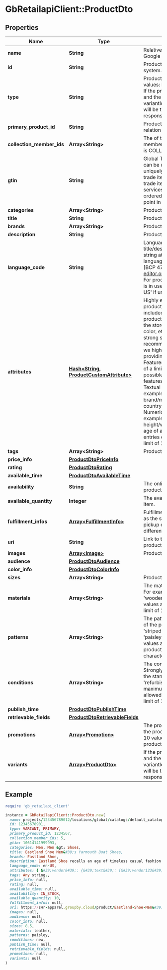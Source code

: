 # GbRetailapiClient::ProductDto

## Properties

| Name | Type | Description | Notes |
| ---- | ---- | ----------- | ----- |
| **name** | **String** | Relative path to product in Google Retail system. | [optional] |
| **id** | **String** | Product id in Google Retail system. | [optional] |
| **type** | **String** | Product type. Possible values: PRIMARY, VARIANT. If the product has variant list and the request specifies the variantIds, requested variants will be the first in the response. | [optional] |
| **primary_product_id** | **String** | Product ID that is primary in relation to the current one | [optional] |
| **collection_member_ids** | **Array&lt;String&gt;** | The of the collection members when product type is COLLECTION | [optional] |
| **gtin** | **String** | Global Trade Item Number can be used by a company to uniquely identify all of its trade items.GTIN defines trade items as products or services that are priced, ordered or invoiced at any point in the supply chain. | [optional] |
| **categories** | **Array&lt;String&gt;** | Product categories (array). | [optional] |
| **title** | **String** | Product title. | [optional] |
| **brands** | **Array&lt;String&gt;** | Product brands. | [optional] |
| **description** | **String** | Product description. | [optional] |
| **language_code** | **String** | Language of the title/description and other string attributes. Use language tags defined by [BCP 47][https://www.rfc-editor.org/rfc/bcp/bcp47.txt]. For product search this field is in use. It defaults to &#39;en-US&#39; if unset. | [optional] |
| **attributes** | [**Hash&lt;String, ProductCustomAttribute&gt;**](ProductCustomAttribute.md) | Highly encouraged. Extra product attributes to be included. For example, for products, this could include the store name, vendor, style, color, etc. These are very strong signals for recommendation model, thus we highly recommend providing the attributes here. Features that can take on one of a limited number of possible values. Two types of features can be set are: Textual features. some examples would be the brand/maker of a product, or country of a customer. Numerical features. Some examples would be the height/weight of a product, or age of a customer.  Max entries count: 200. Length limit of 128 characters. | [optional] |
| **tags** | **Array&lt;String&gt;** | Product tags (array). | [optional] |
| **price_info** | [**ProductDtoPriceInfo**](ProductDtoPriceInfo.md) |  | [optional] |
| **rating** | [**ProductDtoRating**](ProductDtoRating.md) |  | [optional] |
| **available_time** | [**ProductDtoAvailableTime**](ProductDtoAvailableTime.md) |  | [optional] |
| **availability** | **String** | The online availability of the product. Default to IN_STOCK | [optional] |
| **available_quantity** | **Integer** | The available quantity of the item. | [optional] |
| **fulfillment_infos** | [**Array&lt;FulfillmentInfo&gt;**](FulfillmentInfo.md) | Fulfillment information, such as the store IDs for in-store pickup or region IDs for different shipping methods. | [optional] |
| **uri** | **String** | Link to the appropriate product. | [optional] |
| **images** | [**Array&lt;Image&gt;**](Image.md) | Product Image. | [optional] |
| **audience** | [**ProductDtoAudience**](ProductDtoAudience.md) |  | [optional] |
| **color_info** | [**ProductDtoColorInfo**](ProductDtoColorInfo.md) |  | [optional] |
| **sizes** | **Array&lt;String&gt;** | Product sizes (array). | [optional] |
| **materials** | **Array&lt;String&gt;** | The material of the product. For example, &#39;leather&#39;, &#39;wooden&#39;. A maximum of 20 values are allowed. Length limit of 128 characters | [optional] |
| **patterns** | **Array&lt;String&gt;** | The pattern or graphic print of the product. For example, &#39;striped&#39;, &#39;polka dot&#39;, &#39;paisley&#39;. A maximum of 20 values are allowed per product. Length limit of 128 characters. | [optional] |
| **conditions** | **Array&lt;String&gt;** | The condition of the product. Strongly encouraged to use the standardvalues: &#39;new&#39;, &#39;refurbished&#39;, &#39;used&#39;. A maximum of 5 values are allowed per product. Length limit of 128 characters. | [optional] |
| **publish_time** | [**ProductDtoPublishTime**](ProductDtoPublishTime.md) |  | [optional] |
| **retrievable_fields** | [**ProductDtoRetrievableFields**](ProductDtoRetrievableFields.md) |  | [optional] |
| **promotions** | [**Array&lt;Promotion&gt;**](Promotion.md) | The promotions applied to the product. A maximum of 10 values are allowed per product. | [optional] |
| **variants** | [**Array&lt;ProductDto&gt;**](ProductDto.md) | If the product has variant list and the request specifies the variantIds, requested variants will be the first in the response. | [optional] |

## Example

```ruby
require 'gb_retailapi_client'

instance = GbRetailapiClient::ProductDto.new(
  name: projects/123456789012/locations/global/catalogs/default_catalog/branches/1/products/12345678901,
  id: 12345678901,
  type: VARIANT, PRIMARY,
  primary_product_id: 1234567,
  collection_member_ids: 5,
  gtin: 10614141999993,
  categories: Men, Men &gt; Shoes,
  title: Eastland Shoe Men&#39;s Yarmouth Boat Shoes,
  brands: Eastland Shoe,
  description: Eastland Shoe recalls an age of timeless casual fashion with these leather boat shoes.,
  language_code: en-US,
  attributes: { &#39;vendor&#39;: {&#39;text&#39;: [&#39;vendor123&#39;, &#39;vendor456&#39;]}, &#39;lengths_cm&#39;: {&#39;numbers&#39;:[2.3, 15.4]}, &#39;heights_cm&#39;: {&#39;numbers&#39;:[8.1, 6.4]}},
  tags: Any string.,
  price_info: null,
  rating: null,
  available_time: null,
  availability: IN_STOCK,
  available_quantity: 10,
  fulfillment_infos: null,
  uri: https://s4r-apparel.groupby.cloud/product/Eastland-Shoe-Men&#39;s-Yarmouth-Boat-Shoes/2725066/94352309386,
  images: null,
  audience: null,
  color_info: null,
  sizes: 8.5,
  materials: leather,
  patterns: paisley,
  conditions: new,
  publish_time: null,
  retrievable_fields: null,
  promotions: null,
  variants: null
)
```

